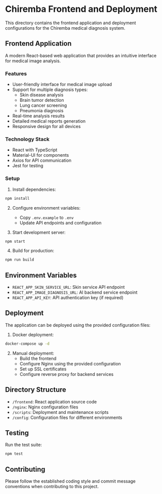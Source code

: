 # Chiremba Frontend and Deployment

This directory contains the frontend application and deployment configurations for the Chiremba medical diagnosis system.

## Frontend Application

A modern React-based web application that provides an intuitive interface for medical image analysis.

### Features

- User-friendly interface for medical image upload
- Support for multiple diagnosis types:
  - Skin disease analysis
  - Brain tumor detection
  - Lung cancer screening
  - Pneumonia diagnosis
- Real-time analysis results
- Detailed medical reports generation
- Responsive design for all devices

### Technology Stack

- React with TypeScript
- Material-UI for components
- Axios for API communication
- Jest for testing

### Setup

1. Install dependencies:
```bash
npm install
```

2. Configure environment variables:
   - Copy `.env.example` to `.env`
   - Update API endpoints and configuration

3. Start development server:
```bash
npm start
```

4. Build for production:
```bash
npm run build
```

## Environment Variables

- `REACT_APP_SKIN_SERVICE_URL`: Skin service API endpoint
- `REACT_APP_IMAGE_DIAGNOSIS_URL`: AI backend service endpoint
- `REACT_APP_API_KEY`: API authentication key (if required)

## Deployment

The application can be deployed using the provided configuration files:

1. Docker deployment:
```bash
docker-compose up -d
```

2. Manual deployment:
   - Build the frontend
   - Configure Nginx using the provided configuration
   - Set up SSL certificates
   - Configure reverse proxy for backend services

## Directory Structure

- `/frontend`: React application source code
- `/nginx`: Nginx configuration files
- `/scripts`: Deployment and maintenance scripts
- `/config`: Configuration files for different environments

## Testing

Run the test suite:
```bash
npm test
```

## Contributing

Please follow the established coding style and commit message conventions when contributing to this project.
